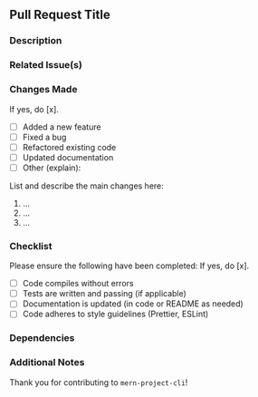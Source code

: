 ## Pull Request Title

### Description
<!-- Provide a concise description of your changes. Explain the purpose and include any relevant context. -->

### Related Issue(s)
<!-- Link any related issues (use #issue_number). Example: Resolves #45 -->

### Changes Made
If yes, do [x].
- [ ] Added a new feature
- [ ] Fixed a bug
- [ ] Refactored existing code
- [ ] Updated documentation
- [ ] Other (explain):

List and describe the main changes here:
1. ...
2. ...
3. ...

### Checklist
Please ensure the following have been completed:
If yes, do [x].
- [ ] Code compiles without errors
- [ ] Tests are written and passing (if applicable)
- [ ] Documentation is updated (in code or README as needed)
- [ ] Code adheres to style guidelines (Prettier, ESLint)

### Dependencies
<!-- List any new dependencies introduced or any updates to existing dependencies -->

### Additional Notes
<!-- Add any additional comments, warnings, or suggestions related to this PR -->

Thank you for contributing to `mern-project-cli`!
